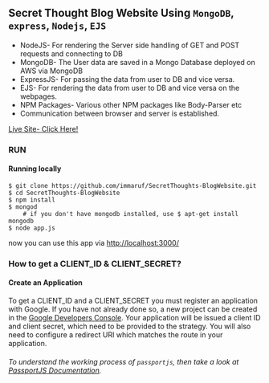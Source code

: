 ## Secret Thought Blog Website Using `MongoDB`, `express`, `Nodejs`, `EJS`
* NodeJS- For rendering the Server side handling of GET and POST requests and connecting to DB
* MongoDB- The User data are saved in a Mongo Database deployed on AWS via MongoDB
* ExpressJS- For passing the data from user to DB and vice versa.
* EJS- For rendering the data from user to DB and vice versa on the webpages.
* NPM Packages- Various other NPM packages like Body-Parser etc
* Communication between browser and server is established.

[Live Site- Click Here!](https://secretthoughts.herokuapp.com/)

### RUN
#### Running locally
```
$ git clone https://github.com/immaruf/SecretThoughts-BlogWebsite.git
$ cd SecretThoughts-BlogWebsite
$ npm install
$ mongod  
    # if you don't have mongodb installed, use $ apt-get install mongodb
$ node app.js
```
now you can use this app via [http://localhost:3000/](http://localhost:3000/)

### How to get a CLIENT_ID & CLIENT_SECRET?
#### Create an Application

To get a CLIENT_ID and a CLIENT_SECRET you must register an application with Google. If you have not already done so, a new project can be created in the [Google Developers Console](https://console.developers.google.com/). Your application will be issued a client ID and client secret, which need to be provided to the strategy. You will also need to configure a redirect URI which matches the route in your application.

###### To understand the working process of `passportjs`,  then take a look at [PassportJS Documentation](www.passportjs.org/docs/).
